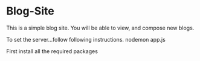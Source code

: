 # Blog-Site
This is a simple blog site.
You will be able to view, and compose new blogs.

To set the server...follow following instructions.
nodemon app.js

First install all the required packages

